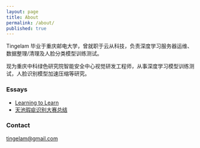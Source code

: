 ```yaml
---
layout: page
title: About
permalink: /about/
published: true
---
```


Tingelam 毕业于重庆邮电大学，曾就职于云从科技，负责深度学习服务器运维、数据整理/清理及人脸分类模型训练测试。

现为重庆中科绿色研究院智能安全中心视觉研发工程师，从事深度学习模型训练测试，人脸识别模型加速压缩等研究。


### Essays
- [Learning to Learn](http://tingelam.github.io/learning-to-learn/)
- [天池瑕疵识别大赛总结](http://tingelam.github.io/天池瑕疵识别大赛总结/)

### Contact

tingelam@gmail.com
